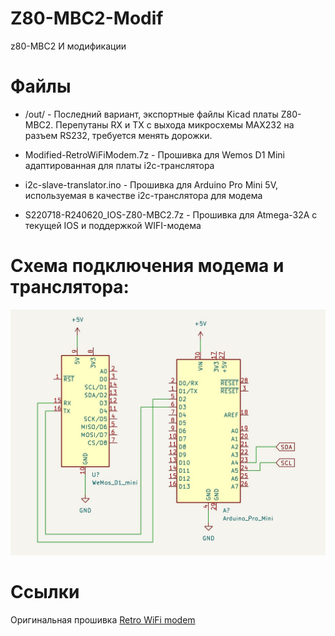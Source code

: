 # Z80-MBC2-Modif
z80-MBC2 И модификации


# Файлы
* /out/ - Последний вариант, экспортные файлы Kicad платы Z80-MBC2. Перепутаны RX и TX с выхода микросхемы MAX232 на разъем RS232, требуется менять дорожки.

* Modified-RetroWiFiModem.7z - Прошивка для Wemos D1 Mini адаптированная для платы i2c-транслятора

* i2c-slave-translator.ino - Прошивка для Arduino Pro Mini 5V, используемая в качестве i2c-транслятора для модема

* S220718-R240620_IOS-Z80-MBC2.7z - Прошивка для Atmega-32A с текущей IOS и поддержкой WIFI-модема



# Схема подключения модема и транслятора:
![Схема подключения модема и транслятора](/img/I2c_modem.jpg)

# Ссылки
Оригинальная прошивка [Retro WiFi modem](https://github.com/mecparts/RetroWiFiModem)
